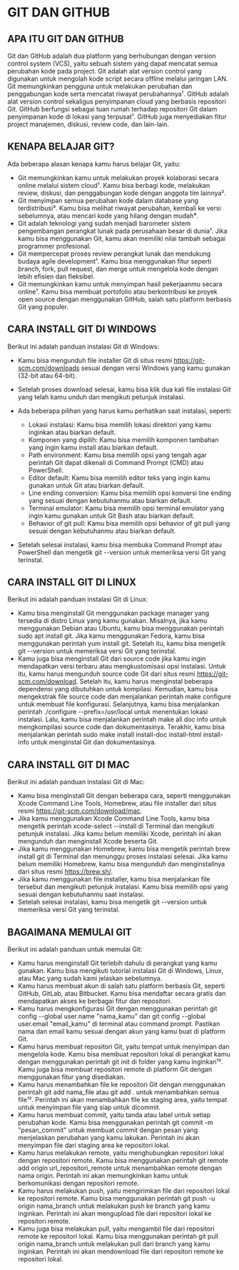 # GIT DAN GITHUB
## APA ITU GIT DAN GITHUB
Git dan GitHub adalah dua platform yang berhubungan dengan version control system (VCS), yaitu sebuah sistem yang dapat mencatat semua perubahan kode pada project. Git adalah alat version control yang digunakan untuk mengolah kode script secara offline melalui jaringan LAN. Git memungkinkan pengguna untuk melakukan perubahan dan penggabungan kode serta mencatat riwayat perubahannya¹. GitHub adalah alat version control sekaligus penyimpanan cloud yang berbasis repositori Git. GitHub berfungsi sebagai tuan rumah terhadap repositori Git dalam penyimpanan kode di lokasi yang terpusat¹. GitHub juga menyediakan fitur project manajemen, diskusi, review code, dan lain-lain.

## KENAPA BELAJAR GIT?
Ada beberapa alasan kenapa kamu harus belajar Git, yaitu:

- Git memungkinkan kamu untuk melakukan proyek kolaborasi secara online melalui sistem cloud¹. Kamu bisa berbagi kode, melakukan review, diskusi, dan penggabungan kode dengan anggota tim lainnya².
- Git menyimpan semua perubahan kode dalam database yang terdistribusi³. Kamu bisa melihat riwayat perubahan, kembali ke versi sebelumnya, atau mencari kode yang hilang dengan mudah⁴.
- Git adalah teknologi yang sudah menjadi barometer sistem pengembangan perangkat lunak pada perusahaan besar di dunia¹. Jika kamu bisa menggunakan Git, kamu akan memiliki nilai tambah sebagai programmer profesional.
- Git mempercepat proses review perangkat lunak dan mendukung budaya agile development¹. Kamu bisa menggunakan fitur seperti branch, fork, pull request, dan merge untuk mengelola kode dengan lebih efisien dan fleksibel.
- Git memungkinkan kamu untuk menyimpan hasil pekerjaanmu secara online¹. Kamu bisa membuat portofolio atau berkontribusi ke proyek open source dengan menggunakan GitHub, salah satu platform berbasis Git yang populer.

## CARA INSTALL GIT DI WINDOWS
Berikut ini adalah panduan instalasi Git di Windows:

- Kamu bisa mengunduh file installer Git di situs resmi https://git-scm.com/downloads sesuai dengan versi Windows yang kamu gunakan (32-bit atau 64-bit).
- Setelah proses download selesai, kamu bisa klik dua kali file instalasi Git yang telah kamu unduh dan mengikuti petunjuk instalasi.
- Ada beberapa pilihan yang harus kamu perhatikan saat instalasi, seperti:

  - Lokasi instalasi: Kamu bisa memilih lokasi direktori yang kamu inginkan atau biarkan default.
  - Komponen yang dipilih: Kamu bisa memilih komponen tambahan yang ingin kamu install atau biarkan default.
  - Path environment: Kamu bisa memilih opsi yang tengah agar perintah Git dapat dikenali di Command Prompt (CMD) atau PowerShell.
  - Editor default: Kamu bisa memilih editor teks yang ingin kamu gunakan untuk Git atau biarkan default.
  - Line ending conversion: Kamu bisa memilih opsi konversi line ending yang sesuai dengan kebutuhanmu atau biarkan default.
  - Terminal emulator: Kamu bisa memilih opsi terminal emulator yang ingin kamu gunakan untuk Git Bash atau biarkan default.
  - Behavior of git pull: Kamu bisa memilih opsi behavior of git pull yang sesuai dengan kebutuhanmu atau biarkan default.

- Setelah selesai instalasi, kamu bisa membuka Command Prompt atau PowerShell dan mengetik git --version untuk memeriksa versi Git yang terinstal.

## CARA INSTALL GIT DI LINUX
Berikut ini adalah panduan instalasi Git di Linux:

- Kamu bisa menginstall Git menggunakan package manager yang tersedia di distro Linux yang kamu gunakan. Misalnya, jika kamu menggunakan Debian atau Ubuntu, kamu bisa menggunakan perintah sudo apt install git. Jika kamu menggunakan Fedora, kamu bisa menggunakan perintah yum install git. Setelah itu, kamu bisa mengetik git --version untuk memeriksa versi Git yang terinstal.
- Kamu juga bisa menginstall Git dari source code jika kamu ingin mendapatkan versi terbaru atau mengkustomisasi opsi instalasi. Untuk itu, kamu harus mengunduh source code Git dari situs resmi https://git-scm.com/download. Setelah itu, kamu harus menginstal beberapa dependensi yang dibutuhkan untuk kompilasi. Kemudian, kamu bisa mengekstrak file source code dan menjalankan perintah make configure untuk membuat file konfigurasi. Selanjutnya, kamu bisa menjalankan perintah ./configure --prefix=/usr/local untuk menentukan lokasi instalasi. Lalu, kamu bisa menjalankan perintah make all doc info untuk mengkompilasi source code dan dokumentasinya. Terakhir, kamu bisa menjalankan perintah sudo make install install-doc install-html install-info untuk menginstal Git dan dokumentasinya.

## CARA INSTALL GIT DI MAC
Berikut ini adalah panduan instalasi Git di Mac:

- Kamu bisa menginstall Git dengan beberapa cara, seperti menggunakan Xcode Command Line Tools, Homebrew, atau file installer dari situs resmi https://git-scm.com/download/mac.
- Jika kamu menggunakan Xcode Command Line Tools, kamu bisa mengetik perintah xcode-select --install di Terminal dan mengikuti petunjuk instalasi. Jika kamu belum memiliki Xcode, perintah ini akan mengunduh dan menginstall Xcode beserta Git.
- Jika kamu menggunakan Homebrew, kamu bisa mengetik perintah brew install git di Terminal dan menunggu proses instalasi selesai. Jika kamu belum memiliki Homebrew, kamu bisa mengunduh dan menginstallnya dari situs resmi https://brew.sh/.
- Jika kamu menggunakan file installer, kamu bisa menjalankan file tersebut dan mengikuti petunjuk instalasi. Kamu bisa memilih opsi yang sesuai dengan kebutuhanmu saat instalasi.
- Setelah selesai instalasi, kamu bisa mengetik git --version untuk memeriksa versi Git yang terinstal.

## BAGAIMANA MEMULAI GIT
Berikut ini adalah panduan untuk memulai Git:

- Kamu harus menginstall Git terlebih dahulu di perangkat yang kamu gunakan. Kamu bisa mengikuti tutorial instalasi Git di Windows, Linux, atau Mac yang sudah kami jelaskan sebelumnya.
- Kamu harus membuat akun di salah satu platform berbasis Git, seperti GitHub, GitLab, atau Bitbucket. Kamu bisa mendaftar secara gratis dan mendapatkan akses ke berbagai fitur dan repositori.
- Kamu harus mengkonfigurasi Git dengan menggunakan perintah git config --global user.name \"nama_kamu\" dan git config --global user.email \"email_kamu\" di terminal atau command prompt. Pastikan nama dan email kamu sesuai dengan akun yang kamu buat di platform Git.
- Kamu harus membuat repositori Git, yaitu tempat untuk menyimpan dan mengelola kode. Kamu bisa membuat repositori lokal di perangkat kamu dengan menggunakan perintah git init di folder yang kamu inginkan¹². Kamu juga bisa membuat repositori remote di platform Git dengan menggunakan fitur yang disediakan.
- Kamu harus menambahkan file ke repositori Git dengan menggunakan perintah git add nama_file atau git add . untuk menambahkan semua file¹². Perintah ini akan menambahkan file ke staging area, yaitu tempat untuk menyimpan file yang siap untuk dicommit.
- Kamu harus membuat commit, yaitu tanda atau label untuk setiap perubahan kode. Kamu bisa menggunakan perintah git commit -m \"pesan_commit\" untuk membuat commit dengan pesan yang menjelaskan perubahan yang kamu lakukan. Perintah ini akan menyimpan file dari staging area ke repositori lokal.
- Kamu harus melakukan remote, yaitu menghubungkan repositori lokal dengan repositori remote. Kamu bisa menggunakan perintah git remote add origin url_repositori_remote untuk menambahkan remote dengan nama origin. Perintah ini akan memungkinkan kamu untuk berkomunikasi dengan repositori remote.
- Kamu harus melakukan push, yaitu mengirimkan file dari repositori lokal ke repositori remote. Kamu bisa menggunakan perintah git push -u origin nama_branch untuk melakukan push ke branch yang kamu inginkan. Perintah ini akan mengupload file dari repositori lokal ke repositori remote.
- Kamu juga bisa melakukan pull, yaitu mengambil file dari repositori remote ke repositori lokal. Kamu bisa menggunakan perintah git pull origin nama_branch untuk melakukan pull dari branch yang kamu inginkan. Perintah ini akan mendownload file dari repositori remote ke repositori lokal.

